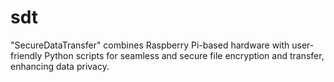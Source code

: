 # sdt
"SecureDataTransfer" combines Raspberry Pi-based hardware with user-friendly Python scripts for seamless and secure file encryption and transfer, enhancing data privacy.
